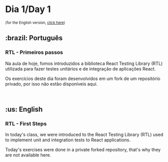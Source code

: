 # Dia 1/Day 1

<small>(for the English version, <a href="#en">click here</a>)</small>

<h2>:brazil: Português</h2>
<h3>RTL - Primeiros passos</h3>
<p>Na aula de hoje, fomos introduzidos a biblioteca React Testing Library (RTL) utilizada para fazer testes unitários e de integração de aplicações React.</p>
<p>Os exercícios deste dia foram desenvolvidos em um fork de um repositório privado, por isso não estão disponíveis aqui.</p>
<br>

<h2 id="en">:us: English</h2>
<h3>RTL - First Steps</h3>
<p>In today's class, we were introduced to the React Testing Library (RTL) used to implement unit and integration tests to React applications.</p>
<p>Today's exercises were done in a private forked repository, that's why they are not available here.</p>
